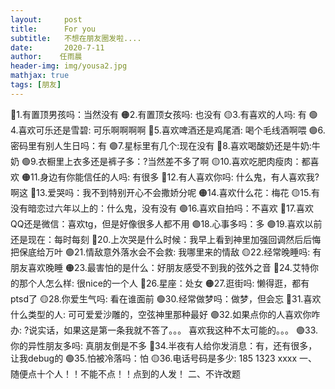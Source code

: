 ```yaml
---
layout:     post
title:      For you
subtitle:   不想在朋友圈发啦....
date:       2020-7-11
author:    任雨晨
header-img: img/yousa2.jpg
mathjax: true
tags: [朋友]
---
```

🔴1.有置顶男孩吗：当然没有
🟠2.有置顶女孩吗:  也没有
🟡3.有喜欢的人吗:  有
🟢4.喜欢可乐还是雪碧:  可乐啊啊啊啊
🔵5.喜欢啤酒还是鸡尾酒: 喝个毛线酒啊喂
🟣6.密码里有别人生日吗：有
🟣7.星标里有几个:现在没有
🔵8.喜欢喝酸奶还是牛奶:牛奶
🟢9.衣橱里上衣多还是裤子多：?当然差不多了啊
🟡10.喜欢吃肥肉瘦肉：都喜欢
🟠11.身边有你能信任的人吗:  有很多
🔴12.有人喜欢你吗: 什么鬼，有人喜欢我?啊这
🔴13.爱哭吗：我不到特别开心不会撒娇分呢
🟠14.喜欢什么花：梅花
🟡15.有没有暗恋过六年以上的：什么鬼，没有没有
🟢16.喜欢自拍吗：不喜欢
🔵17.喜欢QQ还是微信：喜欢tg，但是好像很多人都不用
🟣18.心事多吗：多
🟣19.喜欢以前还是现在：每时每刻
🔵20.上次哭是什么时候：我早上看到神里加强回调然后后悔把保底给万叶
🟢21.情敌意外落水会不会救:  我哪里来的情敌
🟡22.经常晚睡吗:  有朋友喜欢晚睡
🟠23.最害怕的是什么：好朋友感受不到我的弦外之音
🔴24.艾特你的那个人怎么样: 很nice的一个人
🔴26.星座：处女
🟠27.逛街吗: 懒得逛，都有ptsd了
🟡28.你爱生气吗: 看在谁面前
🟢30.经常做梦吗：做梦，但会忘
🔵31.喜欢什么类型的人:  可可爱爱沙雕的，空弦神里那种最好
🟣32.如果点你的人喜欢你咋办: ?说实话，如果这是第一条我就不答了。。。
喜欢我这种不太可能的。。。
🟣33.你的异性朋友多吗:  真朋友倒是不多
🔵34.半夜有人‬给你发消息：有，还有很多，让我debug的
🟢35.怕被冷落吗：怕
🟡36.电话号码是多少: 185 1323 xxxx
 一、随便点‬十个人！！不能‬不点！！点到的人发！
二、不许改题
